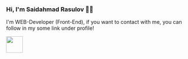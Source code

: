### Hi, I'm Saidahmad Rasulov 🧑‍💻
I'm WEB-Developer (Front-End), if you want to contact with me, you can follow in my some link under profile!

<a href='https://t.me/Rasulov_57'>
  <img src='[https://encrypted-tbn0.gstatic.com/images?q=tbn:ANd9GcTosRl3TMeSbCBeMIEftAPgYI7H5QtwH-MKNA&usqp=CAU](https://encrypted-tbn0.gstatic.com/images?q=tbn:ANd9GcQlqz6SPKFHj0EcBcHTmJT-syGeGAzBGJEOqA&usqp=CAU)' width='45px' />
</a>
